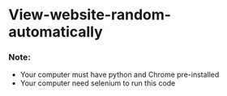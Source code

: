# View-website-random-automatically


### Note:
 - Your computer must have python and Chrome pre-installed
 - Your computer need selenium to run this code
